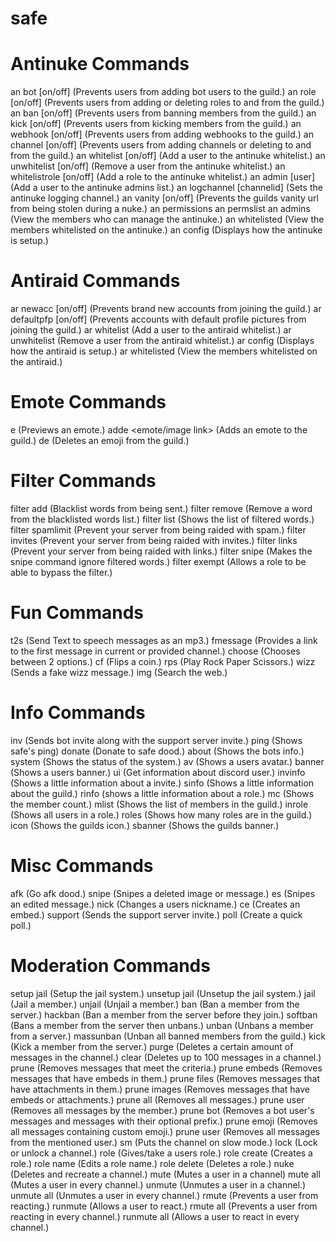 # safe

# Antinuke Commands

an bot [on/off] (Prevents users from adding bot users to the guild.)
an role [on/off] (Prevents users from adding or deleting roles to and from the guild.)
an ban [on/off] (Prevents users from banning members from the guild.)
an kick [on/off] (Prevents users from kicking members from the guild.)
an webhook [on/off] (Prevents users from adding webhooks to the guild.)
an channel [on/off] (Prevents users from adding channels or deleting to and from the guild.)
an whitelist [on/off] (Add a user to the antinuke whitelist.)
an unwhitelist [on/off] (Remove a user from the antinuke whitelist.)
an whitelistrole [on/off] (Add a role to the antinuke whitelist.)
an admin [user] (Add a user to the antinuke admins list.)
an logchannel [channelid] (Sets the antinuke logging channel.)
an vanity [on/off] (Prevents the guilds vanity url from being stolen during a nuke.)
an permissions
an permslist 
an admins (View the members who can manage the antinuke.)
an whitelisted (View the members whitelisted on the antinuke.)
an config (Displays how the antinuke is setup.)

# Antiraid Commands

ar newacc [on/off] (Prevents brand new accounts from joining the guild.)
ar defaultpfp [on/off] (Prevents accounts with default profile pictures from joining the guild.)
ar whitelist (Add a user to the antiraid whitelist.)
ar unwhitelist (Remove a user from the antiraid whitelist.)
ar config (Displays how the antiraid is setup.)
ar whitelisted (View the members whitelisted on the antiraid.)

# Emote Commands

e <emote> (Previews an emote.)
adde <emote/image link> (Adds an emote to the guild.)
de <emote> (Deletes an emoji from the guild.)

# Filter Commands

filter add <word> (Blacklist words from being sent.)
filter remove <word> (Remove a word from the blacklisted words list.)
filter list (Shows the list of filtered words.)
filter spamlimit <number> (Prevent your server from being raided with spam.)
filter invites (Prevent your server from being raided with invites.)
filter links (Prevent your server from being raided with links.)
filter snipe (Makes the snipe command ignore filtered words.)
filter exempt <role> (Allows a role to be able to bypass the filter.)

# Fun Commands

t2s (Send Text to speech messages as an mp3.)
fmessage (Provides a link to the first message in current or provided channel.)
choose <options> (Chooses between 2 options.)
cf (Flips a coin.)
rps (Play Rock Paper Scissors.)
wizz (Sends a fake wizz message.)
img (Search the web.)

# Info Commands

inv (Sends bot invite along with the support server invite.)
ping (Shows safe's ping)
donate (Donate to safe dood.)
about (Shows the bots info.)
system (Shows the status of the system.)
av (Shows a users avatar.)
banner (Shows a users banner.)
ui (Get information about discord user.)
invinfo (Shows a little information about a invite.)
sinfo (Shows a little information about the guild.)
rinfo (shows a little information about a role.)
mc (Shows the member count.)
mlist (Shows the list of members in the guild.)
inrole (Shows all users in a role.)
roles (Shows how many roles are in the guild.)
icon (Shows the guilds icon.)
sbanner (Shows the guilds banner.)

# Misc Commands

afk (Go afk dood.)
snipe (Snipes a deleted image or message.)
es (Snipes an edited message.)
nick (Changes a users nickname.)
ce (Creates an embed.)
support (Sends the support server invite.)
poll (Create a quick poll.)

# Moderation Commands

setup jail (Setup the jail system.)
unsetup jail (Unsetup the jail system.)
jail (Jail a member.)
unjail (Unjail a member.)
ban (Ban a member from the server.)
hackban (Ban a member from the server before they join.)
softban (Bans a member from the server then unbans.)
unban (Unbans a member from a server.)
massunban (Unban all banned members from the guild.)
kick (Kick a member from the server.)
purge (Deletes a certain amount of messages in the channel.)
clear (Deletes up to 100 messages in a channel.)
prune (Removes messages that meet the criteria.)
prune embeds (Removes messages that have embeds in them.)
prune files (Removes messages that have attachments in them.)
prune images (Removes messages that have embeds or attachments.)
prune all (Removes all messages.)
prune user (Removes all messages by the member.)
prune bot (Removes a bot user's messages and messages with their optional prefix.)
prune emoji (Removes all messages containing custom emoji.)
prune user (Removes all messages from the mentioned user.)
sm (Puts the channel on slow mode.)
lock (Lock or unlock a channel.)
role (Gives/take a users role.)
role create (Creates a role.)
role name (Edits a role name.)
role delete (Deletes a role.)
nuke (Deletes and recreate a channel.)
mute (Mutes a user in a channel)
mute all (Mutes a user in every channel.)
unmute (Unmutes a user in a channel.)
unmute all (Unmutes a user in every channel.)
rmute (Prevents a user from reacting.)
runmute (Allows a user to react.)
rmute all (Prevents a user from reacting in every channel.)
runmute all (Allows a user to react in every channel.)
